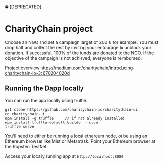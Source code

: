 ⛔️ [DEPRECATED]

# CharityChain project

Choose an NGO and set a campaign target of 200 € for example.
You must drop half and collect the rest by inviting your entourage to unblock your donation.
If successful, 100% of the funds are donated to the NGO.
If the objective of the campaign is not achieved, everyone is reimbursed.


Project overview
https://medium.com/charitychain/introducing-charitychain-io-3c670204020d



## Running the Dapp locally

You can run the app locally using truffle. 

    git clone https://github.com/charitychain-io/charitychain-ui
    cd charitychain-ui
    npm install -g truffle     // if not already installed
    npm install truffle-default-builder --save
    truffle serve

You'll need to either be running a local ethereum node, or be using an Ethereum browser like Mist or Metamask. Point your Ethereum browser at the Ropsten TestNet.

Access your locally running app at `http://localhost:8080`

